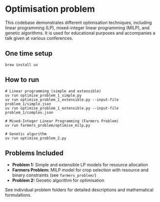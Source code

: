 # Optimisation problem

This codebase demonstrates different optimisation techniques, including linear programming (LP), mixed-integer linear programming (MILP), and genetic algorithms. It is used for educational purposes and accompanies a talk given at various conferences.

## One time setup 

```shell
brew install uv
```

## How to run

```shell
# Linear programming (simple and extensible)
uv run optimise_problem_1_simple.py
uv run optimise_problem_1_extensible.py --input-file problem_1/simple.json
uv run optimise_problem_1_extensible.py --input-file problem_1/complex.json

# Mixed-Integer Linear Programming (Farmers Problem)
uv run farmers_problem/optimise_milp.py

# Genetic algorithm
uv run optimise_problem_2.py
```

## Problems Included

- **Problem 1:** Simple and extensible LP models for resource allocation
- **Farmers Problem:** MILP model for crop selection with resource and binary constraints (see `farmers_problem/`)
- **Problem 2:** Genetic algorithm for optimisation

See individual problem folders for detailed descriptions and mathematical formulations.

